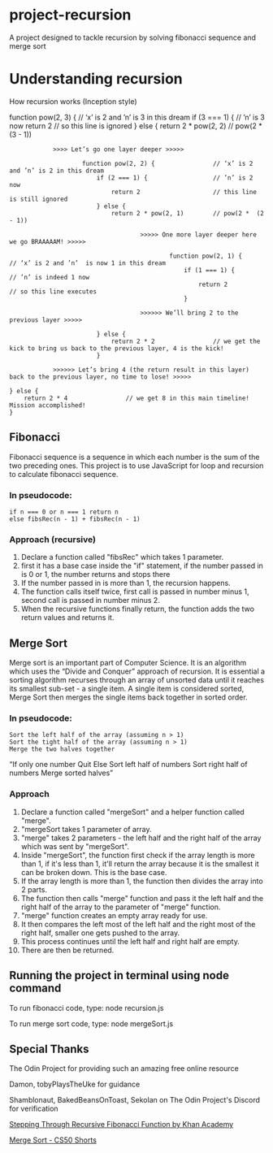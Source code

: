 # project-recursion
A project designed to tackle recursion by solving fibonacci sequence and merge sort

# Understanding recursion
How recursion works (Inception style)

function pow(2, 3) {				// ‘x’ is 2 and ’n’ is 3 in this dream
	if (3 === 1) {					// ’n’ is 3 now
		return 2					// so this line is ignored
	} else {
		return  2 * pow(2, 2)		// pow(2  * (3 - 1))

				>>>> Let’s go one layer deeper >>>>>
						
						function pow(2, 2) {				// ‘x’ is 2 and ’n’ is 2 in this dream
							if (2 === 1) {					// ’n’ is 2 now
								return 2					// this line is still ignored
							} else {
								return 2 * pow(2, 1)		// pow(2 *  (2 - 1))

										>>>>> One more layer deeper here we go BRAAAAAM! >>>>>

												function pow(2, 1) {			// ‘x’ is 2 and ’n’  is now 1 in this dream
													if (1 === 1) {		 		// ’n’ is indeed 1 now
														return 2				// so this line executes
													}

										>>>>>> We’ll bring 2 to the previous layer >>>>>
						
							} else {
								return 2 * 2 				// we get the kick to bring us back to the previous layer, 4 is the kick!
							}

				>>>>>> Let’s bring 4 (the return result in this layer) back to the previous layer, no time to lose! >>>>>

	} else {
		return 2 * 4				// we get 8 in this main timeline! Mission accomplished!
	}


## Fibonacci
Fibonacci sequence is a sequence in which each number is the sum of the two preceding ones. This project is to use JavaScript for loop and recursion to calculate fibonacci sequence.

### In pseudocode:
	if n === 0 or n === 1 return n
	else fibsRec(n - 1) + fibsRec(n - 1)

### Approach (recursive)
1. Declare a function called "fibsRec" which takes 1 parameter.
2. first it has a base case inside the "if" statement, if the number passed in is 0 or 1, the number returns and stops there
3. If the number passed in is more than 1, the recursion happens.
4. The function calls itself twice, first call is passed in number minus 1, second call is passed in number minus 2.
5. When the recursive functions finally return, the function adds the two return values and returns it.

## Merge Sort
Merge sort is an important part of Computer Science. It is an algorithm which uses the “Divide and Conquer” approach of recursion. It is essential a sorting algorithm recurses through an array of unsorted data until it reaches its smallest sub-set - a single item. A single item is considered sorted, Merge Sort then merges the single items back together in sorted order.

###  In pseudocode:
    Sort the left half of the array (assuming n > 1)
	Sort the tight half of the array (assuming n > 1)
	Merge the two halves together

“If only one number
	Quit
Else
	Sort left half of numbers
	Sort right half of numbers
	Merge sorted halves”

### Approach
1. Declare a function called "mergeSort" and a helper function called "merge".
2. "mergeSort takes 1 parameter of array.
3. "merge" takes 2 parameters - the left half and the right half of the array which was sent by "mergeSort".
4. Inside "mergeSort", the function first check if the array length is more than 1, if it's less than 1, it'll return the array because it is the smallest it can be broken down. This is the base case.
5. If the array length is more than 1, the function then divides the array into 2 parts.
6. The function then calls "merge" function and pass it the left half and the right half of the array to the parameter of "merge" function.
7. "merge" function creates an empty array ready for use.
8. It then compares the left most of the left half and the right most of the right half, smaller one gets pushed to the array.
9. This process continues until the left half and right half are empty.
10. There are then be returned.

## Running the project in terminal using node command
To run fibonacci code, type:
node recursion.js

To run merge sort code, type:
node mergeSort.js

## Special Thanks
The Odin Project for providing such an amazing free online resource

Damon, tobyPlaysTheUke for guidance

Shamblonaut, BakedBeansOnToast, Sekolan on The Odin Project's Discord for verification

[Stepping Through Recursive Fibonacci Function by Khan Academy](https://www.youtube.com/watch?v=zg-ddPbzcKM&t=306s)

[Merge Sort - CS50 Shorts](https://www.youtube.com/watch?v=Ns7tGNbtvV4&t=160s)